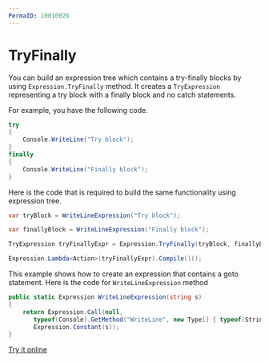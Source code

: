 ```yaml
---
PermaID: 10010026
---
```



# TryFinally

You can build an expression tree which contains a try-finally blocks by using `Expression.TryFinally` method. It creates a `TryExpression` representing a try block with a finally block and no catch statements. 

For example, you have the following code.

```csharp
try
{
    Console.WriteLine("Try block");
}
finally
{
    Console.WriteLine("Finally block");
}
```

Here is the code that is required to build the same functionality using expression tree. 

```csharp
var tryBlock = WriteLineExpression("Try block");

var finallyBlock = WriteLineExpression("Finally block");

TryExpression tryFinallyExpr = Expression.TryFinally(tryBlock, finallyBlock);

Expression.Lambda<Action>(tryFinallyExpr).Compile()();
```

This example shows how to create an expression that contains a goto statement. Here is the code for `WriteLineExpression` method

```csharp
public static Expression WriteLineExpression(string s)
{
    return Expression.Call(null,
       typeof(Console).GetMethod("WriteLine", new Type[] { typeof(String) }),
       Expression.Constant(s));
}
``` 

[Try it online](https://dotnetfiddle.net/uUn2NJ)